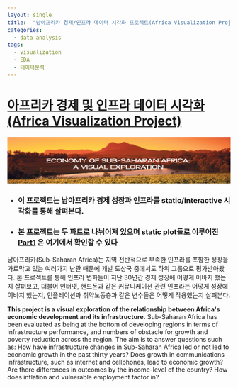 ```yaml
---
layout: single
title:  "남아프리카 경제/인프라 데이터 시각화 프로젝트(Africa Visualization Project)"
categories:
  - data analysis
tags:
  - visualization
  - EDA
  - 데이터분석
---
```


# [아프리카 경제 및 인프라 데이터 시각화 (Africa Visualization Project)](https://sooeun67.github.io/Africa2/Home.html)

![movie2](/assets/img/africa-visualization.png)

- ### 이 프로젝트는 남아프리카 경제 성장과 인프라를 static/interactive 시각화를 통해 살펴본다.
- ### 본 프로젝트는 두 파트로 나뉘어져 있으며 static plot들로 이루어진 [Part1](https://sooeun67.github.io/Africa/Home.html) 은 여기에서 확인할 수 있다

남아프리카(Sub-Saharan Africa)는 지역 전반적으로 부족한 인프라를 포함한 성장을 가로막고 있는 여러가지 난관 때문에 개발 도상국 중에서도 하위 그룹으로 평가받아왔다. 본 프로젝트를 통해 인프라 변화들이 지난 30년간 경제 성장에 어떻게 이바지 했는지 살펴보고, 더불어 인터넷, 핸드폰과 같은 커뮤니케이션 관련 인프라는 어떻게 성장에 이바지 했는지, 인플레이션과 취약노동층과 같은 변수들은 어떻게 작용했는지 살펴본다.

**This project is a visual exploration of the relationship between Africa's economic development and its infrastructure.**
Sub-Saharan Africa has been evaluated as being at the bottom of developing regions in terms of infrastructure performance, and numbers of obstacle for growth and poverty reduction across the region. The aim is to answer questions such as: How have infrastructure changes in Sub-Saharan Africa led or not led to economic growth in the past thirty years? Does growth in communications infrastructure, such as internet and cellphones, lead to economic growth? Are there differences in outcomes by the income-level of the country? How does inflation and vulnerable employment factor in?



